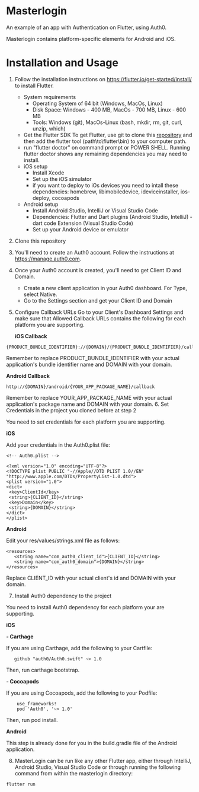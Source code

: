 # Masterlogin
An example of an app with Authentication on Flutter, using Auth0.

Masterlogin contains platform-specific elements for Android and iOS.

# Installation and Usage
1. Follow the installation instructions on https://flutter.io/get-started/install/ to install Flutter.
    * System requirements
        * Operating System of 64 bit (Windows, MacOs, Linux)
        * Disk Space: Windows - 400 MB, MacOs - 700 MB, Linux - 600 MB
        * Tools: Windows (git), MacOs-Linux (bash, mkdir, rm, git, curl, unzip, which)
    * Get the Flutter SDK
To get Flutter, use git to clone this [repository](https://github.com/flutter/flutter) and then add the flutter tool (path\to\flutter\bin) to your computer path.
    * run "flutter doctor" on command prompt or POWER SHELL.
    Running flutter doctor shows any remaining dependencies you may need to install.
    * iOS setup
        - Install Xcode
        - Set up the iOS simulator
        - if you want to deploy to iOs devices you need to intall these dependencies:
    homebrew, libimobiledevice, ideviceinstaller, ios-deploy, cocoapods
    * Android setup 
        - Install Android Studio, IntelliJ or Visual Studio Code
        - Dependencies: Flutter and Dart plugins (Android Studio, IntelliJ) - dart code Extension (Visual Studio Code)
        - Set up your Android device or emulator
2. Clone this repository 
3. You'll need to create an Auth0 account. Follow the instructions at https://manage.auth0.com.
4. Once your Auth0 account is created, you'll need to get Client ID and Domain.
    - Create a new client application in your Auth0 dashboard. For Type, select Native.
    - Go to the Settings section and get your Client ID and Domain
5. Configure Callback URLs
  Go to your Client's Dashboard Settings and make sure that Allowed Callback URLs contains the
  following for each platform you are supporting.

    **iOS Callback**
```
{PRODUCT_BUNDLE_IDENTIFIER}://{DOMAIN}/{PRODUCT_BUNDLE_IDENTIFIER}/callback
```
Remember to replace PRODUCT_BUNDLE_IDENTIFIER with your actual application's bundle identifier name and DOMAIN with your domain.

   **Android Callback**
```
http://{DOMAIN}/android/{YOUR_APP_PACKAGE_NAME}/callback
```
Remember to replace YOUR_APP_PACKAGE_NAME with your actual application's package name and DOMAIN with your domain.
6. Set Credentials in the project you cloned before at step 2

  You need to set credentials for each platform you are supporting.
    
   **iOS**
    
Add your credentials in the Auth0.plist file:
 ```
<!-- Auth0.plist -->

<?xml version="1.0" encoding="UTF-8"?>
<!DOCTYPE plist PUBLIC "-//Apple//DTD PLIST 1.0//EN" "http://www.apple.com/DTDs/PropertyList-1.0.dtd">
<plist version="1.0">
<dict>
  <key>ClientId</key>
  <string>{CLIENT_ID}</string>
  <key>Domain</key>
  <string>{DOMAIN}</string>
</dict>
</plist>
 ```

  **Android**
  
Edit your res/values/strings.xml file as follows:
  ```
 <resources>
     <string name="com_auth0_client_id">{CLIENT_ID}</string>
     <string name="com_auth0_domain">{DOMAIN}</string>
 </resources>
  ```

 Replace CLIENT_ID with your actual client's id and DOMAIN with your domain.

7. Install Auth0 dependency to the project 

You need to install Auth0 dependency for each platform your are supporting.

 **iOS**
 
 **- Carthage**
 
If you are using Carthage, add the following to your Cartfile:

```
   github "auth0/Auth0.swift" ~> 1.0
```
 Then, run carthage bootstrap.

 **- Cocoapods**
 
If you are using Cocoapods, add the following to your Podfile:

```
    use_frameworks!
    pod 'Auth0', '~> 1.0'
```
Then, run pod install.

 **Android**

This step is already done for you in the build.gradle file of the Android application.

8. MasterLogin can be run like any other Flutter app, either through IntelliJ, Android Studio, Visual Studio Code or
 through running the following command from within the masterlogin directory:

```
flutter run
```

